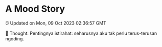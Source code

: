 # A Mood Story

⏰ Updated on Mon, 09 Oct 2023 02:36:57 GMT

💭 Thought: Pentingnya istirahat: seharusnya aku tak perlu terus-terusan ngoding.

